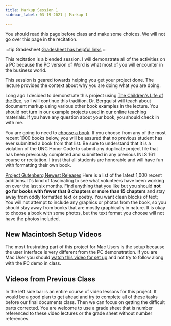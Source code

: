 ```yaml
---
title: Markup Session 1
sidebar_label: 03-19-2021 | Markup 1

---
```


You should read this page before class and make some choices. We will not go over this page in the recitation.

:::tip Gradesheet
[Gradesheet has helpful links](https://docs.google.com/spreadsheets/d/1fhnqMBbhlNOibG7OkRgcDm7d4ZOdeVJ3WJBrX3TCjs0/edit?usp=sharing)
:::

This recitation is a blended session. I will demonstrate all of the activities on a PC because the PC version of Word is what most of you will encounter in the business world.

This session is geared towards helping you get your project done. The lecture provides the context about why you are doing what you are doing.

Long ago I decided to demonstrate this project using [The Children's Life of the Bee](http://www.gutenberg.org/ebooks/38516), so I will continue this tradition. Dr. Bergquist will teach about document markup using various other book examples in the lecture. You should not turn in our example projects used in our online teaching materials. If you have any question about your book, you should check in with me.

You are going to need to [choose a book](http://www.gutenberg.org). If you choose from any of the most recent 1000 books below, you will be assured that no previous student has ever submitted a book from that list. Be sure to understand that it is a violation of the UNC Honor Code to submit any duplicate project file that has been previously completed and submitted in any previous INLS 161 course or recitation. I trust that all students are honorable and will have fun with formatting their own book.

[Project Gutenberg Newest Releases](http://www.gutenberg.org/ebooks/search/?sort_order=release_date) Here is a list of the latest 1,000 recent additions. It's kind of fascinating to see what volunteers have been working on over the last six months. Find anything that you like but you should **not go for books with fewer that 8 chapters or more than 15 chapters** and stay away from oddly formatted text or poetry. You want clean blocks of text; You will not attempt to include any graphics or photos from the book, so you should stay away from books that are mostly graphically in nature. It is okay to choose a book with some photos, but the text format you choose will not have the photos included.

## New Macintosh Setup Videos
The most frustrating part of this project for Mac Users is the setup because the user interface is very different from the PC demonstration. If you are Mac User you should [watch this video for set up](https://opal.ils.unc.edu/~lblakej/task03-mac-video/macsetup.mp4) and not try to follow along with the PC demo in class.

## Videos from Previous Class
 In the left side bar is an entire course of video lessons for this project. It would be a good plan to get ahead and try to complete all of these tasks before our final documents class. Then we can focus on getting the difficult parts corrected.
 You are welcome to use a grade sheet that is number referenced to these video lectures or the grade sheet without number references.

